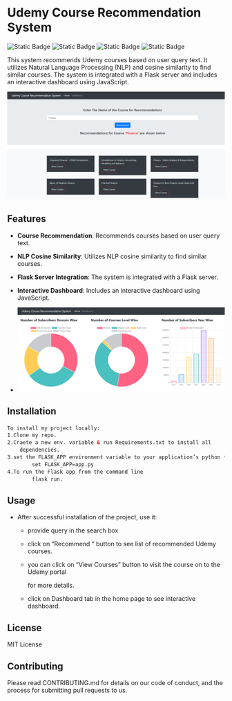 # Udemy Course Recommendation System 
![Static Badge](https://img.shields.io/badge/Python-cyan)
![Static Badge](https://img.shields.io/badge/Flask-orange)
![Static Badge](https://img.shields.io/badge/JavaScript-violet)
![Static Badge](https://img.shields.io/badge/NLP-Green)



This system recommends Udemy courses based on user query text. It utilizes Natural Language Processing (NLP) and cosine similarity to find similar courses. The system is integrated with a Flask server and includes an interactive dashboard using JavaScript.

<img src = "https://github.com/Santosh175/Recommender_System/blob/master/course_recommend_interface.png" alt = "Error" >


## Features

- **Course Recommendation**: Recommends courses based on user query text.
- **NLP Cosine Similarity**: Utilizes NLP cosine similarity to find similar courses.
- **Flask Server Integration**: The system is integrated with a Flask server.
- **Interactive Dashboard**: Includes an interactive dashboard using JavaScript.

- <img src = "https://github.com/Santosh175/Recommender_System/blob/master/course_recommend_dashboard.png" alt = "Error" >

## Installation
```html
To install my project locally:
1.Clone my repo.
2.Craete a new env. variable & run Requirements.txt to install all 
	dependencies.
3.set the FLASK_APP environment variable to your application’s python file
		set FLASK_APP=app.py
4.To run the Flask app from the command line
		flask run.

```

## Usage

- After successful installation of the project, use it:
    - provide query in the search box
    - click on “Recommend “ button to see list of recommended Udemy courses.
    - you can click on “View Courses” button to visit the course  on to the Udemy portal
        
        for more details.
        
    - click on Dashboard tab in the home page to see interactive dashboard.
## License 

MIT License 

## Contributing

Please read CONTRIBUTING.md for details on our code of conduct, and the process for submitting pull requests to us.


